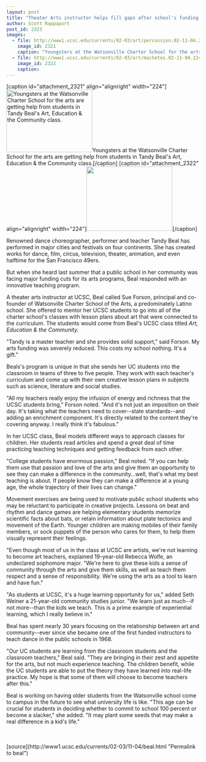 ```yaml
---
layout: post
title: "Theater Arts instructor helps fill gaps after school's funding cut"
author: Scott Rappaport
post_id: 2323
images:
  - file: http://www1.ucsc.edu/currents/02-03/art/percussion.02-11-04.224.jpg
    image_id: 2321
    caption: "Youngsters at the Watsonville Charter School for the arts are getting help from students in Tandy Beal's Art, Education & the Community class."
  - file: http://www1.ucsc.edu/currents/02-03/art/machetes.02-11-04.224.jpg
    image_id: 2322
    caption: 
---
```


[caption id="attachment_2321" align="alignright" width="224"]<a href="http://localhost/mysite/wp-content/uploads/2002/11/percussion.02-11-04.224.jpg"><img class="size-full wp-image-2321" src="http://localhost/mysite/wp-content/uploads/2002/11/percussion.02-11-04.224.jpg" alt="Youngsters at the Watsonville Charter School for the arts are getting help from students in Tandy Beal's Art, Education & the Community class." width="224" height="163" /></a>Youngsters at the Watsonville Charter School for the arts are getting help from students in Tandy Beal's Art, Education & the Community class.[/caption]
[caption id="attachment_2322" align="alignright" width="224"]<a href="http://localhost/mysite/wp-content/uploads/2002/11/machetes.02-11-04.224.jpg"><img class="size-full wp-image-2322" src="http://localhost/mysite/wp-content/uploads/2002/11/machetes.02-11-04.224.jpg" alt="" width="224" height="168" /></a>[/caption]
<p>
  Renowned dance choreographer, performer and teacher Tandy Beal has performed in major cities and festivals on four continents. She has created works for dance, film, circus, television, theater, animation, and even halftime for the San Francisco 49ers.<br>
</p>
<p>
  But when she heard last summer that a public school in her community was facing major funding cuts for its arts programs, Beal responded with an innovative teaching program.<br>
</p>
<p>
  A theater arts instructor at UCSC, Beal called Sue Forson, principal and co-founder of Watsonville Charter School of the Arts, a predominately Latino school. She offered to mentor her UCSC students to go into all of the charter school's classes with lesson plans about art that were connected to the curriculum. The students would come from Beal's UCSC class titled <i>Art, Education &amp; the Community.</i><br>
</p>
<p>
  "Tandy is a master teacher and she provides solid support," said Forson. My arts funding was severely reduced. This costs my school nothing. It's a gift."<br>
</p>
<p>
  Beals's program is unique in that she sends her UC students into the classroom in teams of three to five people. They work with each teacher's curriculum and come up with their own creative lesson plans in subjects such as science, literature and social studies.<br>
</p>
<p>
  "All my teachers really enjoy the infusion of energy and richness that the UCSC students bring," Forson noted. "And it's not just an imposition on their day. It's taking what the teachers need to cover--state standards--and adding an enrichment component. It's directly related to the content they're covering anyway. I really think it's fabulous."<br>
</p>
<p>
  In her UCSC class, Beal models different ways to approach classes for children. Her students read articles and spend a great deal of time practicing teaching techniques and getting feedback from each other.<br>
</p>
<p>
  "College students have enormous passion," Beal noted. "If you can help them use that passion and love of the arts and give them an opportunity to see they can make a difference in the community...well, that's what my best teaching is about. If people know they can make a difference at a young age, the whole trajectory of their lives can change."<br>
</p>
<p>
  Movement exercises are being used to motivate public school students who may be reluctant to participate in creative projects. Lessons on beat and rhythm and dance games are helping elementary students memorize scientific facts about bats, or retain information about plate tectonics and movement of the Earth. Younger children are making mobiles of their family members, or sock puppets of the person who cares for them, to help them visually represent their feelings.<br>
</p>
<p>
  "Even though most of us in the class at UCSC are artists, we're not learning to become art teachers, explained 19-year-old Rebecca Wolfe, an undeclared sophomore major. "We're here to give these kids a sense of community through the arts and give them skills, as well as teach them respect and a sense of responsibility. We're using the arts as a tool to learn and have fun."<br>
</p>
<p>
  "As students at UCSC, it's a huge learning opportunity for us," added Seth Weiner a 21-year-old community studies junior. "We learn just as much--if not more--than the kids we teach. This is a prime example of experiential learning, which I really believe in."<br>
</p>
<p>
  Beal has spent nearly 30 years focusing on the relationship between art and community--ever since she became one of the first funded instructors to teach dance in the public schools in 1968.<br>
</p>
<p>
  "Our UC students are learning from the classroom students and the classroom teachers," Beal said. "They are bringing in their zest and appetite for the arts, but not much experience teaching. The children benefit, while the UC students are able to put the theory they have learned into real-life practice. My hope is that some of them will choose to become teachers after this."<br>
</p>
<p>
  Beal is working on having older students from the Watsonville school come to campus in the future to see what university life is like. "This age can be crucial for students in deciding whether to commit to school 100 percent or become a slacker," she added. "It may plant some seeds that may make a real difference in a kid's life."<br>
  <br>
  <br>

</p>
<p>

</p>
[source](http://www1.ucsc.edu/currents/02-03/11-04/beal.html "Permalink to beal")
